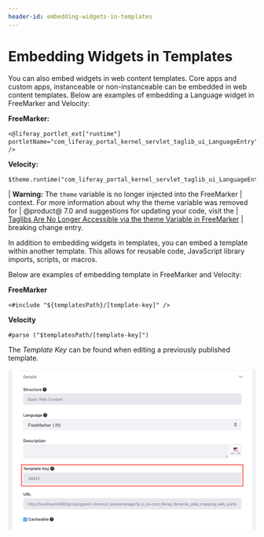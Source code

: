 ```yaml
---
header-id: embedding-widgets-in-templates
---
```


# Embedding Widgets in Templates

You can also embed widgets in web content templates. Core apps and custom apps, 
instanceable or non-instanceable can be embedded in web content templates. Below
are examples of embedding a Language widget in FreeMarker and Velocity:

**FreeMarker:**

    <@liferay_portlet_ext["runtime"] portletName="com_liferay_portal_kernel_servlet_taglib_ui_LanguageEntry" />

**Velocity:**

    $theme.runtime("com_liferay_portal_kernel_servlet_taglib_ui_LanguageEntry");

| **Warning:** The `theme` variable is no longer injected into the FreeMarker
| context. For more information about why the theme variable was removed for
| @product@ 7.0 and suggestions for updating your code, visit the
| [Taglibs Are No Longer Accessible via the theme Variable in FreeMarker](/docs/7-0/reference/-/knowledge_base/r/breaking-changes#taglibs-are-no-longer-accessible-via-the-theme-variable-in-freemarker)
| breaking change entry.

In addition to embedding widgets in templates, you can embed a template within
another template. This allows for reusable code, JavaScript library imports,
scripts, or macros.

Below are examples of embedding template in FreeMarker and Velocity:

**FreeMarker**

    <#include "${templatesPath}/[template-key]" />    

**Velocity**

    #parse ("$templatesPath/[template-key]")

The *Template Key* can be found when editing a previously published template.

![Figure 1: You can find the Template Key when view the Edit page for a template..](../../../../../images/find-template-key.png)


